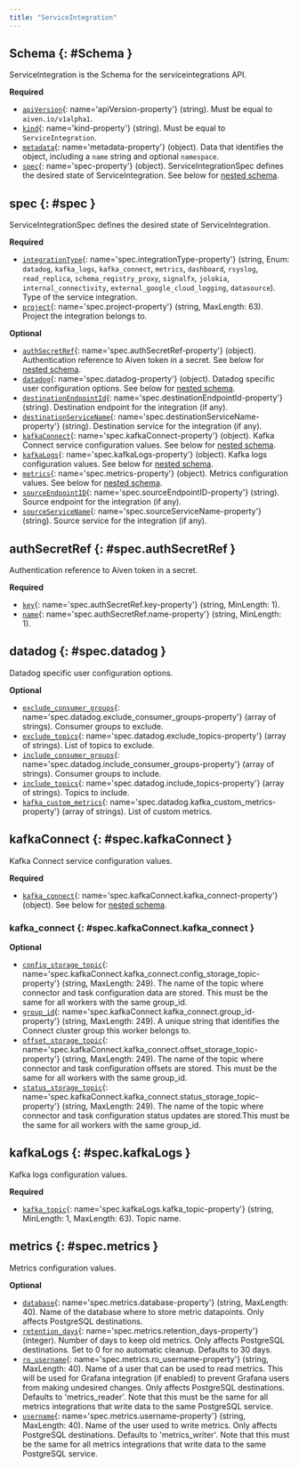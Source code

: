 ```yaml
---
title: "ServiceIntegration"
---
```


## Schema {: #Schema }

ServiceIntegration is the Schema for the serviceintegrations API.

**Required**

- [`apiVersion`](#apiVersion-property){: name='apiVersion-property'} (string). Must be equal to `aiven.io/v1alpha1`.
- [`kind`](#kind-property){: name='kind-property'} (string). Must be equal to `ServiceIntegration`.
- [`metadata`](#metadata-property){: name='metadata-property'} (object). Data that identifies the object, including a `name` string and optional `namespace`.
- [`spec`](#spec-property){: name='spec-property'} (object). ServiceIntegrationSpec defines the desired state of ServiceIntegration. See below for [nested schema](#spec).

## spec {: #spec }

ServiceIntegrationSpec defines the desired state of ServiceIntegration.

**Required**

- [`integrationType`](#spec.integrationType-property){: name='spec.integrationType-property'} (string, Enum: `datadog`, `kafka_logs`, `kafka_connect`, `metrics`, `dashboard`, `rsyslog`, `read_replica`, `schema_registry_proxy`, `signalfx`, `jolokia`, `internal_connectivity`, `external_google_cloud_logging`, `datasource`). Type of the service integration.
- [`project`](#spec.project-property){: name='spec.project-property'} (string, MaxLength: 63). Project the integration belongs to.

**Optional**

- [`authSecretRef`](#spec.authSecretRef-property){: name='spec.authSecretRef-property'} (object). Authentication reference to Aiven token in a secret. See below for [nested schema](#spec.authSecretRef).
- [`datadog`](#spec.datadog-property){: name='spec.datadog-property'} (object). Datadog specific user configuration options. See below for [nested schema](#spec.datadog).
- [`destinationEndpointId`](#spec.destinationEndpointId-property){: name='spec.destinationEndpointId-property'} (string). Destination endpoint for the integration (if any).
- [`destinationServiceName`](#spec.destinationServiceName-property){: name='spec.destinationServiceName-property'} (string). Destination service for the integration (if any).
- [`kafkaConnect`](#spec.kafkaConnect-property){: name='spec.kafkaConnect-property'} (object). Kafka Connect service configuration values. See below for [nested schema](#spec.kafkaConnect).
- [`kafkaLogs`](#spec.kafkaLogs-property){: name='spec.kafkaLogs-property'} (object). Kafka logs configuration values. See below for [nested schema](#spec.kafkaLogs).
- [`metrics`](#spec.metrics-property){: name='spec.metrics-property'} (object). Metrics configuration values. See below for [nested schema](#spec.metrics).
- [`sourceEndpointID`](#spec.sourceEndpointID-property){: name='spec.sourceEndpointID-property'} (string). Source endpoint for the integration (if any).
- [`sourceServiceName`](#spec.sourceServiceName-property){: name='spec.sourceServiceName-property'} (string). Source service for the integration (if any).

## authSecretRef {: #spec.authSecretRef }

Authentication reference to Aiven token in a secret.

**Required**

- [`key`](#spec.authSecretRef.key-property){: name='spec.authSecretRef.key-property'} (string, MinLength: 1). 
- [`name`](#spec.authSecretRef.name-property){: name='spec.authSecretRef.name-property'} (string, MinLength: 1). 

## datadog {: #spec.datadog }

Datadog specific user configuration options.

**Optional**

- [`exclude_consumer_groups`](#spec.datadog.exclude_consumer_groups-property){: name='spec.datadog.exclude_consumer_groups-property'} (array of strings). Consumer groups to exclude.
- [`exclude_topics`](#spec.datadog.exclude_topics-property){: name='spec.datadog.exclude_topics-property'} (array of strings). List of topics to exclude.
- [`include_consumer_groups`](#spec.datadog.include_consumer_groups-property){: name='spec.datadog.include_consumer_groups-property'} (array of strings). Consumer groups to include.
- [`include_topics`](#spec.datadog.include_topics-property){: name='spec.datadog.include_topics-property'} (array of strings). Topics to include.
- [`kafka_custom_metrics`](#spec.datadog.kafka_custom_metrics-property){: name='spec.datadog.kafka_custom_metrics-property'} (array of strings). List of custom metrics.

## kafkaConnect {: #spec.kafkaConnect }

Kafka Connect service configuration values.

**Required**

- [`kafka_connect`](#spec.kafkaConnect.kafka_connect-property){: name='spec.kafkaConnect.kafka_connect-property'} (object).  See below for [nested schema](#spec.kafkaConnect.kafka_connect).

### kafka_connect {: #spec.kafkaConnect.kafka_connect }

**Optional**

- [`config_storage_topic`](#spec.kafkaConnect.kafka_connect.config_storage_topic-property){: name='spec.kafkaConnect.kafka_connect.config_storage_topic-property'} (string, MaxLength: 249). The name of the topic where connector and task configuration data are stored. This must be the same for all workers with the same group_id.
- [`group_id`](#spec.kafkaConnect.kafka_connect.group_id-property){: name='spec.kafkaConnect.kafka_connect.group_id-property'} (string, MaxLength: 249). A unique string that identifies the Connect cluster group this worker belongs to.
- [`offset_storage_topic`](#spec.kafkaConnect.kafka_connect.offset_storage_topic-property){: name='spec.kafkaConnect.kafka_connect.offset_storage_topic-property'} (string, MaxLength: 249). The name of the topic where connector and task configuration offsets are stored. This must be the same for all workers with the same group_id.
- [`status_storage_topic`](#spec.kafkaConnect.kafka_connect.status_storage_topic-property){: name='spec.kafkaConnect.kafka_connect.status_storage_topic-property'} (string, MaxLength: 249). The name of the topic where connector and task configuration status updates are stored.This must be the same for all workers with the same group_id.

## kafkaLogs {: #spec.kafkaLogs }

Kafka logs configuration values.

**Required**

- [`kafka_topic`](#spec.kafkaLogs.kafka_topic-property){: name='spec.kafkaLogs.kafka_topic-property'} (string, MinLength: 1, MaxLength: 63). Topic name.

## metrics {: #spec.metrics }

Metrics configuration values.

**Optional**

- [`database`](#spec.metrics.database-property){: name='spec.metrics.database-property'} (string, MaxLength: 40). Name of the database where to store metric datapoints. Only affects PostgreSQL destinations.
- [`retention_days`](#spec.metrics.retention_days-property){: name='spec.metrics.retention_days-property'} (integer). Number of days to keep old metrics. Only affects PostgreSQL destinations. Set to 0 for no automatic cleanup. Defaults to 30 days.
- [`ro_username`](#spec.metrics.ro_username-property){: name='spec.metrics.ro_username-property'} (string, MaxLength: 40). Name of a user that can be used to read metrics. This will be used for Grafana integration (if enabled) to prevent Grafana users from making undesired changes. Only affects PostgreSQL destinations. Defaults to 'metrics_reader'. Note that this must be the same for all metrics integrations that write data to the same PostgreSQL service.
- [`username`](#spec.metrics.username-property){: name='spec.metrics.username-property'} (string, MaxLength: 40). Name of the user used to write metrics. Only affects PostgreSQL destinations. Defaults to 'metrics_writer'. Note that this must be the same for all metrics integrations that write data to the same PostgreSQL service.

